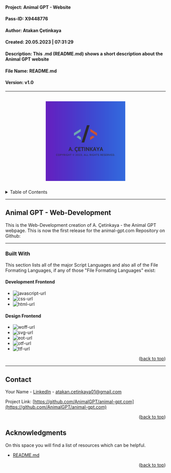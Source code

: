 #### Project: Animal GPT - Website

#### Pass-ID: X9448776

#### Author: Atakan Çetinkaya

#### Created: 20.05.2023 | 07:31:29

#### Description: This .md (README.md) shows a short description about the Animal GPT website

#### File Name: README.md

#### Version: v1.0

<!-- PROJECT SHIELDS -->

<a name="readme-top"></a>

---

<!-- PROJECT LOGO -->
<br />
<div align="center">
  <a href="https://github.com/atakancetinkaya/github-how-to/blob/main/logo_by_a-cetinkaya.png">
    <img src="https://github.com/atakancetinkaya/github-how-to/blob/main/logo_by_a-cetinkaya.png" alt="Logo" width="250" height="250">
  </a>

  <h3 align="center"></h3>
</div>

<!-- TABLE OF CONTENTS -->
<details>
  <summary>Table of Contents</summary>
  <ol>
    <li>
      <a href="#about-the-project">Animal GPT</a>
      <ul>
      </ul>
    </li>
    <li>
      <a href="#built-with">Built With</a>
      <ul>
      <a href="#development-frontend">Development Frontend</a>
      </ul>
      <ul>
      <a href="#design-frontend">Design Frontend</a>
      </ul>
    </li>
    <li><a href="#contact">Contact</a></li>
    <li><a href="#acknowledgments">Acknowledgments</a></li>
  </ol>
</details>

<!-- ABOUT THE PROJECT -->

---

## Animal GPT - Web-Development

This is the Web-Development creation of A. Çetinkaya - the Animal GPT webpage. This is now the first release for the animal-gpt.com Repository on Github:

---

<!-- BUILT WITH -->

### Built With

This section lists all of the major Script Languages and also all of the File Formating Languages, if any of those "File Formating Languages" exist:

#### Development Frontend

- ![javascript-url][javascript-shield]
- ![css-url][css-shield]
- ![html-url][html-shield]

#### Design Frontend

- ![woff-url][woff-shield]
- ![svg-url][svg-shield]
- ![eot-url][eot-shield]
- ![otf-url][otf-shield]
- ![ttf-url][ttf-shield]

<p align="right">(<a href="#readme-top">back to top</a>)</p>

---

<!-- CONTACT -->

## Contact

Your Name - [LinkedIn](https://www.linkedin.com/in/atakan-%C3%A7etinkaya-28a34b226/) - atakan.cetinkaya01@gmail.com

Project Link: [https://github.com/AnimalGPT/animal-gpt.com](https://github.com/AnimalGPT/animal-gpt.com)

<p align="right">(<a href="#readme-top">back to top</a>)</p>

<!-- ACKNOWLEDGMENTS -->

## Acknowledgments

On this space you will find a list of resources which can be helpful.

- [README.md](https://docs.github.com/en/repositories/managing-your-repositorys-settings-and-features/customizing-your-repository/about-readmes)

<p align="right">(<a href="#readme-top">back to top</a>)</p>

[javascript-shield]: https://img.shields.io/static/v1?label=JS&message=Javascript&color=yellow
[javascrip-url]: https://www.w3schools.com/js/default.asp
[css-shield]: https://img.shields.io/static/v1?label=CSS&message=CascadingStyleSheets&color=blue
[css-url]: https://reactjs.org/
[html-shield]: https://img.shields.io/badge/HTML-HyperText%20Markup%20Language-red
[html-url]: https://www.w3schools.com/html/default.asp
[eot-shield]: https://img.shields.io/badge/EOT-Embedded%20OpenType-orange
[eot-url]: https://en.wikipedia.org/wiki/Embedded_OpenType
[ttf-shield]: https://img.shields.io/badge/TTF-TrueType%20font-lightgrey
[ttf-url]: https://www.fontspace.com/category/ttf
[woff-shield]: https://img.shields.io/badge/WOFF-Web%20Open%20Font%20Format-brightgreen
[woff-url]: https://en.wikipedia.org/wiki/Web_Open_Font_Format
[svg-shield]: https://img.shields.io/badge/SVG-Scalable%20Vector%20Graphics-blueviolet
[svg-url]: https://en.wikipedia.org/wiki/SVG
[otf-shield]: https://img.shields.io/badge/OTF-OpenType%20Font-lightgrey
[otf-url]: https://learn.microsoft.com/en-us/typography/opentype/spec/otff
